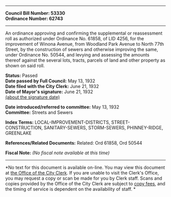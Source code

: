* * * * *  
  
**Council Bill Number: [](#h0)[](#h2)53330**   
**Ordinance Number: 62743**  
  
* * * * *  
  
An ordinance approving and confirming the supplemental or reassessment roll as authorized under Ordinance No. 61858, of LID 4256, for the improvement of Winona Avenue, from Woodland Park Avenue to North 77th Street, by the construction of sewers and otherwise improving the same, under Ordinance No. 50544, and levying and assessing the amounts thereof against the several lots, tracts, parcels of land and other property as shown on said roll.  
  
**Status:** Passed   
**Date passed by Full Council:** May 13, 1932   
**Date filed with the City Clerk:** June 21, 1932   
**Date of Mayor's signature:** June 21, 1932   
[(about the signature date)](/~public/approvaldate.htm)   
  
  
**Date introduced/referred to committee:** May 13, 1932   
**Committee:** Streets and Sewers   
  
**Index Terms:** LOCAL-IMPROVEMENT-DISTRICTS, STREET-CONSTRUCTION, SANITARY-SEWERS, STORM-SEWERS, PHINNEY-RIDGE, GREENLAKE  
  
**References/Related Documents:** Related: Ord 61858, Ord 50544  
  
**Fiscal Note:** *(No fiscal note available at this time)*  
  
* * * * *  
  
*No text for this document is available on-line. You may view this document at [the Office of the City Clerk](http://www.seattle.gov/leg/clerk/contactUs.htm). If you are unable to visit the Clerk's Office, you may request a copy or scan be made for you by Clerk staff. Scans and copies provided by the Office of the City Clerk are subject to [copy fees](http://clerk.seattle.gov/~public/clerkfees.htm), and the timing of service is dependent on the availability of staff. *  
  
  
